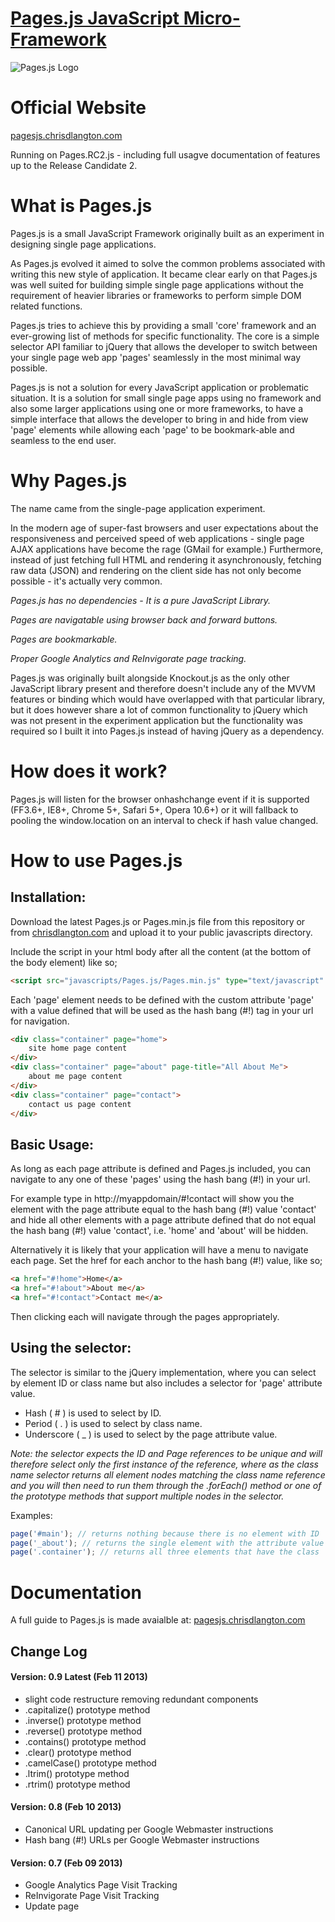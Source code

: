 [logo]: https://raw.github.com/chrisdlangton/pages.js/master/logo.png "Pages.js Logo"
[1]: http://pagesjs.chrisdlangton.com/
[2]: http://chrisdlangton.com/

[Pages.js JavaScript Micro-Framework][1]
========

![Pages.js Logo][logo]

# Official Website
[pagesjs.chrisdlangton.com][1]

Running on Pages.RC2.js - including full usagve documentation of features up to the Release Candidate 2.

# What is Pages.js
Pages.js is a small JavaScript Framework originally built as an experiment in designing single page applications. 

As Pages.js evolved it aimed to solve the common problems associated with writing this new style of application. It became clear early on that Pages.js was well suited for building simple single page applications without the requirement of heavier libraries or frameworks to perform simple DOM related functions.

Pages.js tries to achieve this by providing a small 'core' framework and an ever-growing list of methods for specific functionality. The core is a simple selector API familiar to jQuery that allows the developer to switch between your single page web app 'pages' seamlessly in the most minimal way possible.

Pages.js is not a solution for every JavaScript application or problematic situation. It is a solution for small single page apps using no framework and also some larger applications using one or more frameworks, to have a simple interface that allows the developer to bring in and hide from view 'page' elements while allowing each 'page' to be bookmark-able and seamless to the end user.

# Why Pages.js

The name came from the single-page application experiment.

In the modern age of super-fast browsers and user expectations about the responsiveness and perceived speed of web applications - single page AJAX applications have become the rage (GMail for example.) Furthermore, instead of just fetching full HTML and rendering it asynchronously, fetching raw data (JSON) and rendering on the client side has not only become possible - it's actually very common.

_Pages.js has no dependencies - It is a pure JavaScript Library._

_Pages are navigatable using browser back and forward buttons._

_Pages are bookmarkable._

_Proper Google Analytics and ReInvigorate page tracking._

Pages.js was originally built alongside Knockout.js as the only other JavaScript library present and therefore doesn't include any of the MVVM features or binding which would have overlapped with that particular library, but it does however share a lot of common functionality to jQuery which was not present in the experiment application but the functionality was required so I built it into Pages.js instead of having jQuery as a dependency.

# How does it work?

Pages.js will listen for the browser onhashchange event if it is supported (FF3.6+, IE8+, Chrome 5+, Safari 5+, Opera 10.6+) or it will fallback to pooling the window.location on an interval to check if hash value changed. 

# How to use Pages.js

## Installation:

Download the latest Pages.js or Pages.min.js file from this repository or from [chrisdlangton.com][2] and upload it to  your public javascripts directory. 

Include the script in your html body after all the content (at the bottom of the body element) like so;

```html
<script src="javascripts/Pages.js/Pages.min.js" type="text/javascript" charset="utf-8"></script>
```

Each 'page' element needs to be defined with the custom attribute 'page' with a value defined that will be used as the hash bang (#!) tag in your url for navigation.

```html
<div class="container" page="home">
    site home page content
</div>
<div class="container" page="about" page-title="All About Me">
    about me page content
</div>
<div class="container" page="contact">
    contact us page content
</div>
```

## Basic Usage:

As long as each page attribute is defined and Pages.js included, you can navigate to any one of these 'pages' using the hash bang (#!) in your url.

For example type in http://myappdomain/#!contact will show you the element with the page attribute equal to the hash bang (#!) value 'contact' and hide all other elements with a page attribute defined that do not equal the hash bang (#!) value 'contact', i.e. 'home' and 'about' will be hidden.

Alternatively it is likely that your application will have a menu to navigate each page. Set the href for each anchor to the hash bang (#!) value, like so;

```html
<a href="#!home">Home</a>
<a href="#!about">About me</a>
<a href="#!contact">Contact me</a>
```

Then clicking each will navigate through the pages appropriately.

## Using the selector:

The selector is similar to the jQuery implementation, where you can select by element ID or class name but also includes a selector for 'page' attribute value.

* Hash ( # ) is used to select by ID. 
* Period ( . ) is used to select by class name. 
* Underscore ( _ ) is used to select by the page attribute value.

_Note: the selector expects the ID and Page references to be unique and will therefore select only the first instance of the reference, where as the class name selector returns all element nodes matching the class name reference and you will then need to run them through the .forEach() method or one of the prototype methods that support multiple nodes in the selector._

Examples:

```javascript
page('#main'); // returns nothing because there is no element with ID 'main'
page('_about'); // returns the single element with the attribute value equal to 'about'
page('.container'); // returns all three elements that have the class 'container'
```

# Documentation

A full guide to Pages.js is made avaialble at: [pagesjs.chrisdlangton.com][1]

## Change Log

#### Version: 0.9 Latest (Feb 11 2013)

* slight code restructure removing redundant components
* .capitalize() prototype method
* .inverse() prototype method
* .reverse() prototype method
* .contains() prototype method
* .clear() prototype method
* .camelCase() prototype method
* .ltrim() prototype method
* .rtrim() prototype method

#### Version: 0.8 (Feb 10 2013)

* Canonical URL updating per Google Webmaster instructions
* Hash bang (#!) URLs per Google Webmaster instructions

#### Version: 0.7 (Feb 09 2013)

* Google Analytics Page Visit Tracking
* ReInvigorate Page Visit Tracking
* Update page <title> to include (append) the hash value
 
#### Version: 0.6 (Feb 07 2013)

* .goTo() prototype method
* document readystate fix

#### Version: 0.5 (Feb 05 2013)

* page() element class selector
* .getElementsByClassName fix
* .forEach fix
* .forEach() prototype method
* .trim() prototype method
* .stringify() prototype method
* .parse() prototype method
* .append() prototype method
* .prepend() prototype method

#### Version: 0.4 (Jan 22 2013)

* .disable() prototype method
* .enable() prototype method
* .remove() prototype method
* .empty() prototype method
* .html() prototype method
* .val() prototype method

#### Version: 0.3 (Jan 20 2013)

* .indexOf fix
* .exist() prototype method
* .toggle() prototype method
* .style() prototype method
* .addClass() prototype method
* .removeClass() prototype method

#### Version: 0.2 (Jan 17 2013)

* page() element page attribute selector
* hash and page attribute controls
* document readystate navigation for bookmarking
* .attr() prototype method
* .addPage() prototype method
* .removePage() prototype method
* .hide() prototype method
* .show() prototype method

#### Version: 0.1 (Jan 07 2013)
 
* page() element id selector
* .nav prototype method
